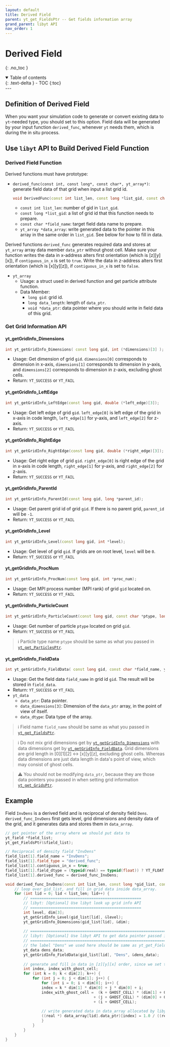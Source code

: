 ```yaml
---
layout: default
title: Derived Field
parent: yt_get_FieldsPtr -- Get fields information array
grand_parent: libyt API
nav_order: 1
---
```

# Derived Field
{: .no_toc }
<details open markdown="block">
  <summary>
    Table of contents
  </summary>
  {: .text-delta }
- TOC
{:toc}
</details>
---

## Definition of Derived Field
When you want your simulation code to generate or convert existing data to `yt`-needed type, you should set to this option. Field data will be generated by your input function `derived_func`, whenever `yt` needs them, which is during the in situ process.

## Use `libyt` API to Build Derived Field Function
### Derived Field Function

Derived functions must have prototype:
- `derived_func(const int, const long*, const char*, yt_array*)`: generate field data of that grid when input a list grid id.

  ```c++
  void DerivedFunc(const int list_len, const long *list_gid, const char *field_name, yt_array *data_array);
  ```
  - `const int list_len`: number of gid in `list_gid`.
  - `const long *list_gid`: a list of grid id that this function needs to prepare.
  - `const char *field_name`: target field data name to prepare.
  - `yt_array *data_array`: write generated data to the pointer in this array in the same order in `list_gid`. See below for how to fill in data.

Derived functions `derived_func` generates required data and stores at `yt_array` array data member `data_ptr` without ghost cell. Make sure your function writes the data in x-address alters first orientation (which is [z][y][x]), if `contiguous_in_x` is set to `true`. Write the data in z-address alters first orientation (which is [x][y][z]), if `contiguous_in_x` is set to `false`.

- `yt_array`
  - Usage: a struct used in derived function and get particle attribute function.
  - Data Member:
    - `long gid`: grid id.
    - `long data_length`: length of `data_ptr`.
    - `void *data_ptr`: data pointer where you should write in field data of this grid.




### Get Grid Information API

#### yt\_getGridInfo\_Dimensions
```cpp
int yt_getGridInfo_Dimensions( const long gid, int (*dimensions)[3] );
```
- Usage: Get dimension of grid `gid`. `dimensions[0]` corresponds to dimension in x-axis, `dimensions[1]` corresponds to dimension in y-axis, and `dimensions[2]` corresponds to dimension in z-axis, excluding ghost cells.
- Return: `YT_SUCCESS` or `YT_FAIL`

#### yt\_getGridInfo\_LeftEdge
```cpp
int yt_getGridInfo_LeftEdge(const long gid, double (*left_edge)[3]);
```
- Usage: Get left edge of grid `gid`. `left_edge[0]` is left edge of the grid in x-axis in code length, `left_edge[1]` for y-axis, and `left_edge[2]` for z-axis.
- Return: `YT_SUCCESS` or `YT_FAIL`

#### yt\_getGridInfo\_RightEdge
```cpp
int yt_getGridInfo_RightEdge(const long gid, double (*right_edge)[3]);
```
- Usage: Get right edge of grid `gid`. `right_edge[0]` is right edge of the grid in x-axis in code length, `right_edge[1]` for y-axis, and `right_edge[2]` for z-axis.
- Return: `YT_SUCCESS` or `YT_FAIL`

#### yt\_getGridInfo\_ParentId
```cpp
int yt_getGridInfo_ParentId(const long gid, long *parent_id);
```
- Usage: Get parent grid id of grid `gid`. If there is no parent grid, `parent_id` will be `-1`.
- Return: `YT_SUCCESS` or `YT_FAIL`

#### yt\_getGridInfo\_Level
```cpp
int yt_getGridInfo_Level(const long gid, int *level);
```
- Usage: Get level of grid `gid`. If grids are on root level, `level` will be `0`.
- Return: `YT_SUCCESS` or `YT_FAIL`

#### yt\_getGridInfo\_ProcNum
```cpp
int yt_getGridInfo_ProcNum(const long gid, int *proc_num);
```
- Usage: Get MPI process number (MPI rank) of grid `gid` located on.
- Return: `YT_SUCCESS` or `YT_FAIL`

#### yt\_getGridInfo\_ParticleCount
```cpp
int yt_getGridInfo_ParticleCount(const long gid, const char *ptype, long *par_count);
```
- Usage: Get number of particle `ptype` located on grid `gid`.
- Return: `YT_SUCCESS` or `YT_FAIL`
> :information_source: Particle type name `ptype` should be same as what you passed in [`yt_get_ParticlesPtr`](../SetParticlesInformation.md#yt_get_particlesptr).

#### yt\_getGridInfo\_FieldData
```cpp
int yt_getGridInfo_FieldData( const long gid, const char *field_name, yt_data *field_data);
```
- Usage: Get the field data `field_name` in grid id `gid`. The result will be stored in `field_data`.
- Return: `YT_SUCCESS` or `YT_FAIL`
- `yt_data`
  - `data_ptr`: Data pointer.
  - `data_dimensions[3]`: Dimension of the `data_ptr` array, in the point of view of itself.
  - `data_dtype`: Data type of the array.

> :information_source: Field name `field_name` should be same as what you passed in[ `yt_get_FieldsPtr`](SetFieldsInformation.md#yt_get_fieldsptr).

> :information_source: Do not mix grid dimensions get by [`yt_getGridInfo_Dimensions`](#yt_getgridinfo_dimensions) with data dimensions get by [`yt_getGridInfo_FieldData`](#yt_getgridinfo_fielddata). Grid dimensions are grid length in [0][1][2] <-> [x][y][z], excluding ghost cells. Whereas data dimensions are just data length in data's point of view, which may consist of ghost cells.

> :warning: You should not be modifying `data_ptr`, because they are those data pointers you passed in when setting grid information [`yt_get_GridsPtr`](../SetLocalGridsInformation.md#yt_get_gridsptr).

## Example
Field `InvDens` is a derived field and is reciprocal of density field `Dens`. `derived_func_InvDens` first gets level, grid dimensions and density data of the grid, and it generates data and stores them in `data_array`.
```cpp
// get pointer of the array where we should put data to
yt_field *field_list;
yt_get_FieldsPtr(&field_list);

// Reciprocal of density field "InvDens"
field_list[1].field_name = "InvDens";
field_list[1].field_type = "derived_func";
field_list[1].contiguous_in_x = true;
field_list[1].field_dtype = (typeid(real) == typeid(float)) ? YT_FLOAT : YT_DOUBLE;
field_list[1].derived_func = derived_func_InvDens;

void derived_func_InvDens(const int list_len, const long *gid_list, const char *field_name, yt_array *data_array) {
    // loop over gid_list, and fill in grid data inside data_array.
    for (int lid = 0; lid < list_len; lid++) {
        // =================================================
        // libyt: [Optional] Use libyt look up grid info API
        // =================================================
        int level, dim[3];
        yt_getGridInfo_Level(gid_list[lid], &level);
        yt_getGridInfo_Dimensions(gid_list[lid], &dim);
    
        // =============================================================
        // libyt: [Optional] Use libyt API to get data pointer passed in
        // =============================================================
        // the label "Dens" we used here should be same as yt_get_FieldsPtr (libyt step 4)
        yt_data dens_data;
        yt_getGridInfo_FieldData(gid_list[lid], "Dens", &dens_data);
        
        // generate and fill in data in [z][y][x] order, since we set this field contiguous_in_x = true
        int index, index_with_ghost_cell;
        for (int k = 0; k < dim[2]; k++) {
            for (int j = 0; j < dim[1]; j++) {
                for (int i = 0; i < dim[0]; i++) {
                index = k * dim[1] * dim[0] + j * dim[0] + i;
                index_with_ghost_cell =  (k + GHOST_CELL) * (dim[1] + GHOST_CELL * 2) * (dim[0] + GHOST_CELL * 2)
                                       + (j + GHOST_CELL) * (dim[0] + GHOST_CELL * 2)
                                       + (i + GHOST_CELL);
                
                // write generated data in data_array allocated by libyt.
                ((real *) data_array[lid].data_ptr)[index] = 1.0 / ((real *) dens_data.data_ptr)[index_with_ghost_cell];
                }
            }
        }
    }
}
```